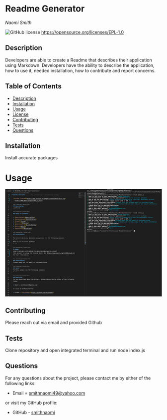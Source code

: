 # Readme Generator

_Naomi Smith_

![GitHub license](https://img.shields.io/badge/license-Eclipse-blue.svg)
https://opensource.org/licenses/EPL-1.0

## Description

Developers are able to create a Readme that describes their application using Markdown. Developers have the ability to describe the application, how to use it, needed installation, how to contribute and report concerns.

## Table of Contents

- [Description](#description)
- [Installation](#installation)
- [Usage](#usage)
- [License](#license)
- [Contributing](#contributing)
- [Tests](#tests)
- [Questions](#questions)

## Installation

Install accurate packages

# Usage

![readme screenshot](assets/ReadmeandTerminal.png)

## Contributing

Please reach out via email and provided Github

## Tests

Clone repository and open integrated terminal and run node index.js

## Questions

For any questions about the project, please contact me by either of the following links:

- Email = smithnaomi49@yahoo.com

or visit my GitHub profile:

- GitHub - [smithnaomi](https://github.com/smithnaomi)
